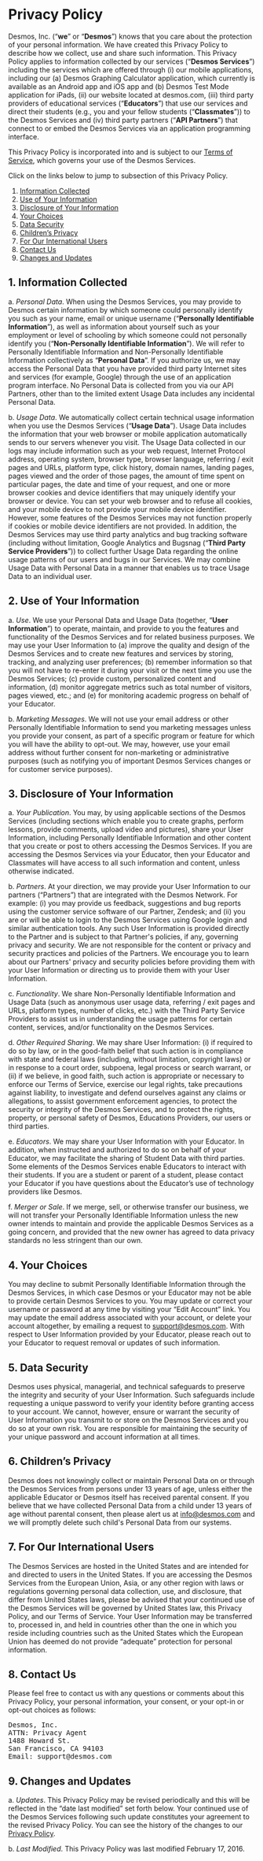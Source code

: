 # Privacy Policy

Desmos, Inc. (“**we**” or “**Desmos**”) knows that you care about the protection of your personal information. We have created this Privacy Policy to describe how we collect, use and share such information. This Privacy Policy applies to information collected by our services (“**Desmos Services**”) including the services which are offered through (i) our mobile applications, including our (a) Desmos Graphing Calculator application, which currently is available as an Android app and iOS app and (b) Desmos Test Mode application for iPads, (ii) our website located at desmos.com, (iii) third party providers of educational services (“**Educators**”) that use our services and direct their students (e.g., you and your fellow students (“**Classmates**”)) to the Desmos Services and (iv) third party partners (“**API Partners**”) that connect to or embed the Desmos Services via an application programming interface.

This Privacy Policy is incorporated into and is subject to our [Terms of Service](/terms), which governs your use of the Desmos Services.

Click on the links below to jump to subsection of this Privacy Policy.

1. [Information Collected](#information-collected)
2. [Use of Your Information](#use-of-information)
3. [Disclosure of Your Information](#disclosure-of-info)
4. [Your Choices](#choices)
5. [Data Security](#data-security)
6. [Children’s Privacy](#childrens-privacy)
7. [For Our International Users](#international)
8. [Contact Us](#contact-us)
9. [Changes and Updates](#changes-and-updates)

<a name="information-collected"></a>
## 1. Information Collected

a. *Personal Data*. When using the Desmos Services, you may provide to Desmos certain information by which someone could personally identify you such as your name, email or unique username (“**Personally Identifiable Information**”), as well as information about yourself such as your employment or level of schooling by which someone could not personally identify you (“**Non-Personally Identifiable Information**”). We will refer to Personally Identifiable Information and Non-Personally Identifiable Information collectively as “**Personal Data**”. If you authorize us, we may access the Personal Data that you have provided third party Internet sites and services (for example, Google) through the use of an application program interface.  No Personal Data is collected from you via our API Partners, other than to the limited extent Usage Data includes any incidental Personal Data.

b. *Usage Data*. We automatically collect certain technical usage information when you use the Desmos Services (“**Usage Data**”). Usage Data includes the information that your web browser or mobile application automatically sends to our servers whenever you visit. The Usage Data collected in our logs may include information such as your web request, Internet Protocol address, operating system, browser type, browser language, referring / exit pages and URLs, platform type, click history, domain names, landing pages, pages viewed and the order of those pages, the amount of time spent on particular pages, the date and time of your request, and one or more browser cookies and device identifiers that may uniquely identify your browser or device. You can set your web browser and to refuse all cookies, and your mobile device to not provide your mobile device identifier. However, some features of the Desmos Services may not function properly if cookies or mobile device identifiers are not provided. In addition, the Desmos Services may use third party analytics and bug tracking software (including without limitation, Google Analytics and Bugsnag (“**Third Party Service Providers**”)) to collect further Usage Data regarding the online usage patterns of our users and bugs in our Services. We may combine Usage Data with Personal Data in a manner that enables us to trace Usage Data to an individual user.

<a name="use-of-information"></a>
## 2. Use of Your Information

a. *Use*. We use your Personal Data and Usage Data (together, “**User Information**”) to operate, maintain, and provide to you the features and functionality of the Desmos Services and for related business purposes. We may use your User Information to (a) improve the quality and design of the Desmos Services and to create new features and services by storing, tracking, and analyzing user preferences; (b) remember information so that you will not have to re-enter it during your visit or the next time you use the Desmos Services; (c) provide custom, personalized content and information, (d) monitor aggregate metrics such as total number of visitors, pages viewed, etc.; and (e) for monitoring academic progress on behalf of your Educator.

b. *Marketing Messages*. We will not use your email address or other Personally Identifiable Information to send you marketing messages unless you provide your consent, as part of a specific program or feature for which you will have the ability to opt-out. We may, however, use your email address without further consent for non-marketing or administrative purposes (such as notifying you of important Desmos Services changes or for customer service purposes).

<a name="disclosure-of-info"></a>
## 3. Disclosure of Your Information

a. *Your Publication*. You may, by using applicable sections of the Desmos Services (including sections which enable you to create graphs, perform lessons, provide comments, upload video and pictures), share your User Information, including Personally Identifiable Information and other content that you create or post to others accessing the Desmos Services. If you are accessing the Desmos Services via your Educator, then your Educator and Classmates will have access to all such information and content, unless otherwise indicated.

b. *Partners*. At your direction, we may provide your User Information to our partners (“Partners”) that are integrated with the Desmos Network. For example: (i) you may provide us feedback, suggestions and bug reports using the customer service software of our Partner, Zendesk; and (ii) you are or will be able to login to the Desmos Services using Google login and similar authentication tools. Any such User Information is provided directly to the Partner and is subject to that Partner's policies, if any, governing privacy and security. We are not responsible for the content or privacy and security practices and policies of the Partners. We encourage you to learn about our Partners' privacy and security policies before providing them with your User Information or directing us to provide them with your User Information.

c. *Functionality*. We share Non-Personally Identifiable Information and Usage Data (such as anonymous user usage data, referring / exit pages and URLs, platform types, number of clicks, etc.) with the Third Party Service Providers to assist us in understanding the usage patterns for certain content, services, and/or functionality on the Desmos Services.

d. *Other Required Sharing*. We may share User Information: (i) if required to do so by law, or in the good-faith belief that such action is in compliance with state and federal laws (including, without limitation, copyright laws) or in response to a court order, subpoena, legal process or search warrant, or (ii) if we believe, in good faith, such action is appropriate or necessary to enforce our Terms of Service, exercise our legal rights, take precautions against liability, to investigate and defend ourselves against any claims or allegations, to assist government enforcement agencies, to protect the security or integrity of the Desmos Services, and to protect the rights, property, or personal safety of Desmos, Educations Providers, our users or third parties.

e. *Educators*. We may share your User Information with your Educator. In addition, when instructed and authorized to do so on behalf of your Educator, we may facilitate the sharing of Student Data with third parties. Some elements of the Desmos Services enable Educators to interact with their students. If you are a student or parent of a student, please contact your Educator if you have questions about the Educator’s use of technology providers like Desmos.

f. *Merger or Sale*. If we merge, sell, or otherwise transfer our business, we will not transfer your Personally Identifiable Information unless the new owner intends to maintain and provide the applicable Desmos Services as a going concern, and provided that the new owner has agreed to data privacy standards no less stringent than our own.

<a name="choices"></a>
## 4. Your Choices

You may decline to submit Personally Identifiable Information through the Desmos Services, in which case Desmos or your Educator may not be able to provide certain Desmos Services to you. You may update or correct your username or password at any time by visiting your “Edit Account” link. You may update the email address associated with your account, or delete your account altogether, by emailing a request to [support@desmos.com](mailto:support@desmos.com). With respect to User Information provided by your Educator, please reach out to your Educator to request removal or updates of such information.

<a name="data-security"></a>
## 5. Data Security

Desmos uses physical, managerial, and technical safeguards to preserve the integrity and security of your User Information. Such safeguards include requesting a unique password to verify your identity before granting access to your account. We cannot, however, ensure or warrant the security of User Information you transmit to or store on the Desmos Services and you do so at your own risk. You are responsible for maintaining the security of your unique password and account information at all times.

<a name="childrens-privacy"></a>
## 6. Children’s Privacy

Desmos does not knowingly collect or maintain Personal Data on or through the Desmos Services from persons under 13 years of age, unless either the applicable Educator or Desmos itself has received parental consent. If you believe that we have collected Personal Data from a child under 13 years of age without parental consent, then please alert us at info@desmos.com and we will promptly delete such child's Personal Data from our systems.

<a name="international"></a>
## 7. For Our International Users

The Desmos Services are hosted in the United States and are intended for and directed to users in the United States. If you are accessing the Desmos Services from the European Union, Asia, or any other region with laws or regulations governing personal data collection, use, and disclosure, that differ from United States laws, please be advised that your continued use of the Desmos Services will be governed by United States law, this Privacy Policy, and our Terms of Service. Your User Information may be transferred to, processed in, and held in countries other than the one in which you reside including countries such as the United States which the European Union has deemed do not provide “adequate” protection for personal information.

<a name="contact-us"></a>
## 8. Contact Us

Please feel free to contact us with any questions or comments about this Privacy Policy, your personal information, your consent, or your opt-in or opt-out choices as follows:

<pre>
Desmos, Inc.
ATTN: Privacy Agent
1488 Howard St.
San Francisco, CA 94103
Email: support@desmos.com
</pre>

<a name="changes-and-updates"></a>
## 9. Changes and Updates

a. *Updates*. This Privacy Policy may be revised periodically and this will be reflected in the “date last modified” set forth below. Your continued use of the Desmos Services following such update constitutes your agreement to the revised Privacy Policy.  You can see the history of the changes to our [Privacy Policy](https://github.com/desmosinc/policies).

b. *Last Modified*. This Privacy Policy was last modified February 17, 2016.




